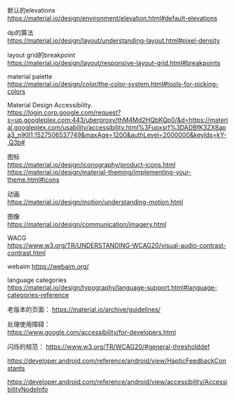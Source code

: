 默认的elevations  
https://material.io/design/environment/elevation.html#default-elevations

dp的算法  
https://material.io/design/layout/understanding-layout.html#pixel-density  

layout grid的breakpoint  
https://material.io/design/layout/responsive-layout-grid.html#breakpoints  

material palette  
https://material.io/design/color/the-color-system.html#tools-for-picking-colors

Material Design Accessibility.  
https://login.corp.google.com/request?s=up.googleplex.com:443/uberproxy/thM4Md2HQbKQp0/&d=https://material.googleplex.com/usability/accessibility.html%3Fupxsrf%3DADBfK3ZX8apa3_nIKII1:1527506537749&maxAge=1200&authLevel=2000000&keyIds=kY-,Q3b#

图标  
https://material.io/design/iconography/product-icons.html  
https://material.io/design/material-theming/implementing-your-theme.html#icons

动画  
https://material.io/design/motion/understanding-motion.html

图像  
https://material.io/design/communication/imagery.html  

WACG  
https://www.w3.org/TR/UNDERSTANDING-WCAG20/visual-audio-contrast-contrast.html

webaim
https://webaim.org/  

language categories  
https://material.io/design/typography/language-support.html#language-categories-reference

老版本的页面： 
https://material.io/archive/guidelines/  

处理使用障碍：  
https://www.google.com/accessibility/for-developers.html  


闪烁的规范：
https://www.w3.org/TR/WCAG20/#general-thresholddef  


https://developer.android.com/reference/android/view/HapticFeedbackConstants  

https://developer.android.com/reference/android/view/accessibility/AccessibilityNodeInfo  